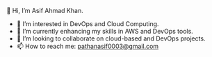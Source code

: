 👋 Hi, I’m Asif Ahmad Khan.
- 👀 I’m interested in DevOps and Cloud Computing.
- 🌱 I’m currently enhancing my skills in AWS and DevOps tools.
- 💞️ I’m looking to collaborate on cloud-based and DevOps projects.
- 📫 How to reach me: pathanasif0003@gmail.com

<!---
asifkhan03/asifkhan03 is a ✨ special ✨ repository because its `README.md` (this file) appears on your GitHub profile.
You can click the Preview link to take a look at your changes.
--->

